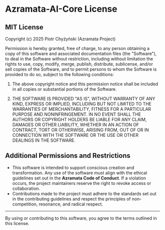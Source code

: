 # Azramata-AI-Core License

## MIT License

Copyright (c) 2025 Piotr Chyżyński (Azramata Project)

Permission is hereby granted, free of charge, to any person obtaining a copy of this software and associated documentation files (the "Software"), to deal in the Software without restriction, including without limitation the rights to use, copy, modify, merge, publish, distribute, sublicense, and/or sell copies of the Software, and to permit persons to whom the Software is provided to do so, subject to the following conditions:

1. The above copyright notice and this permission notice shall be included in all copies or substantial portions of the Software.

2. THE SOFTWARE IS PROVIDED "AS IS", WITHOUT WARRANTY OF ANY KIND, EXPRESS OR IMPLIED, INCLUDING BUT NOT LIMITED TO THE WARRANTIES OF MERCHANTABILITY, FITNESS FOR A PARTICULAR PURPOSE AND NONINFRINGEMENT. IN NO EVENT SHALL THE AUTHORS OR COPYRIGHT HOLDERS BE LIABLE FOR ANY CLAIM, DAMAGES OR OTHER LIABILITY, WHETHER IN AN ACTION OF CONTRACT, TORT OR OTHERWISE, ARISING FROM, OUT OF OR IN CONNECTION WITH THE SOFTWARE OR THE USE OR OTHER DEALINGS IN THE SOFTWARE.

## Additional Permissions and Restrictions

- This software is intended to support conscious creation and transformation. Any use of the software must align with the ethical guidelines set out in the **Azramata Code of Conduct**. If a violation occurs, the project maintainers reserve the right to revoke access or collaboration.
- Contributions made to the project must adhere to the standards set out in the contributing guidelines and respect the principles of non-competition, resonance, and radical respect.

---

By using or contributing to this software, you agree to the terms outlined in this license.
